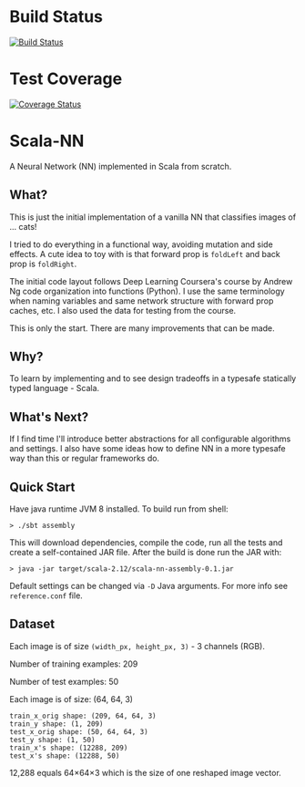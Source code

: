 # Build Status
[![Build Status](https://travis-ci.org/izmailoff/scala-nn.png?branch=master)](https://travis-ci.org/izmailoff/scala-nn)

# Test Coverage
[![Coverage Status](https://coveralls.io/repos/izmailoff/scala-nn/badge.svg?branch=master)](https://coveralls.io/r/izmailoff/scala-nn?branch=master)

# Scala-NN
A Neural Network (NN) implemented in Scala from scratch.

## What?
This is just the initial implementation of a vanilla NN that classifies images of ... cats!

I tried to do everything in a functional way, avoiding mutation and side effects. A cute idea to toy with is that forward prop is `foldLeft` and back prop is `foldRight`.

The initial code layout follows Deep Learning Coursera's course by Andrew Ng code organization into functions (Python). I use the same terminology when naming variables and same network structure with forward prop caches, etc. I also used the data for testing from the course.

This is only the start. There are many improvements that can be made.

## Why?
To learn by implementing and to see design tradeoffs in a typesafe statically typed language - Scala.

## What's Next?
If I find time I'll introduce better abstractions for all configurable algorithms and settings. I also have some ideas how to define NN in a more typesafe way than this or regular frameworks do.

## Quick Start
Have java runtime JVM 8 installed. To build run from shell:

    > ./sbt assembly

This will download dependencies, compile the code, run all the tests and create a self-contained JAR file. After the build is done run the JAR with:

	> java -jar target/scala-2.12/scala-nn-assembly-0.1.jar

Default settings can be changed via `-D` Java arguments. For more info see `reference.conf` file.

## Dataset
Each image is of size `(width_px, height_px, 3)` - 3 channels (RGB).

Number of training examples: 209

Number of test examples: 50

Each image is of size: (64, 64, 3)

    train_x_orig shape: (209, 64, 64, 3)
    train_y shape: (1, 209)
    test_x_orig shape: (50, 64, 64, 3)
    test_y shape: (1, 50) 
    train_x's shape: (12288, 209)
    test_x's shape: (12288, 50)

12,288 equals 64×64×3 which is the size of one reshaped image vector.
